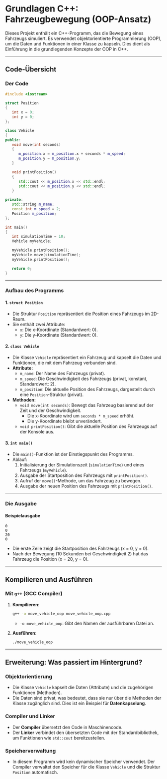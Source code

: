 # Grundlagen C++: Fahrzeugbewegung (OOP-Ansatz)

Dieses Projekt enthält ein C++-Programm, das die Bewegung eines Fahrzeugs simuliert. Es verwendet objektorientierte Programmierung (OOP), um die Daten und Funktionen in einer Klasse zu kapseln. Dies dient als Einführung in die grundlegenden Konzepte der OOP in C++.

---

## Code-Übersicht

### Der Code
```cpp
#include <iostream>

struct Position
{
   int x = 0;
   int y = 0;
};

class Vehicle
{
public:
   void move(int seconds)
   {
      m_position.x = m_position.x + seconds * m_speed;
      m_position.y = m_position.y;
   }

   void printPosition()
   {
      std::cout << m_position.x << std::endl;
      std::cout << m_position.y << std::endl;
   }

private:
   std::string m_name;
   const int m_speed = 2;
   Position m_position;
};

int main()
{
   int simulationTime = 10;
   Vehicle myVehicle;

   myVehicle.printPosition();
   myVehicle.move(simulationTime);
   myVehicle.printPosition();

   return 0;
}
```

---

### Aufbau des Programms

#### 1. `struct Position`
- Die Struktur `Position` repräsentiert die Position eines Fahrzeugs im 2D-Raum.
- Sie enthält zwei Attribute:
  - `x`: Die x-Koordinate (Standardwert: 0).
  - `y`: Die y-Koordinate (Standardwert: 0).

#### 2. `class Vehicle`
- Die Klasse `Vehicle` repräsentiert ein Fahrzeug und kapselt die Daten und Funktionen, die mit dem Fahrzeug verbunden sind.
- **Attribute:**
  - `m_name`: Der Name des Fahrzeugs (privat).
  - `m_speed`: Die Geschwindigkeit des Fahrzeugs (privat, konstant, Standardwert: 2).
  - `m_position`: Die aktuelle Position des Fahrzeugs, dargestellt durch eine `Position`-Struktur (privat).
- **Methoden:**
  - `void move(int seconds)`: Bewegt das Fahrzeug basierend auf der Zeit und der Geschwindigkeit.
    - Die x-Koordinate wird um `seconds * m_speed` erhöht.
    - Die y-Koordinate bleibt unverändert.
  - `void printPosition()`: Gibt die aktuelle Position des Fahrzeugs auf der Konsole aus.

#### 3. `int main()`
- Die `main()`-Funktion ist der Einstiegspunkt des Programms.
- Ablauf:
  1. Initialisierung der Simulationszeit (`simulationTime`) und eines Fahrzeugs (`myVehicle`).
  2. Ausgabe der Startposition des Fahrzeugs mit `printPosition()`.
  3. Aufruf der `move()`-Methode, um das Fahrzeug zu bewegen.
  4. Ausgabe der neuen Position des Fahrzeugs mit `printPosition()`.

---

### Die Ausgabe

#### Beispielausgabe
```
0
0
20
0
```
- Die erste Zeile zeigt die Startposition des Fahrzeugs (x = 0, y = 0).
- Nach der Bewegung (10 Sekunden bei Geschwindigkeit 2) hat das Fahrzeug die Position (x = 20, y = 0).

---

## Kompilieren und Ausführen

### Mit `g++` (GCC Compiler)
1. **Kompilieren**:
   ```bash
   g++ -o move_vehicle_oop move_vehicle_oop.cpp
   ```
   - `-o move_vehicle_oop`: Gibt den Namen der ausführbaren Datei an.

2. **Ausführen**:
   ```bash
   ./move_vehicle_oop
   ```

---

## Erweiterung: Was passiert im Hintergrund?

### Objektorientierung
- Die Klasse `Vehicle` kapselt die Daten (Attribute) und die zugehörigen Funktionen (Methoden).
- Die Daten sind privat, was bedeutet, dass sie nur über die Methoden der Klasse zugänglich sind. Dies ist ein Beispiel für **Datenkapselung**.

### Compiler und Linker
- Der **Compiler** übersetzt den Code in Maschinencode.
- Der **Linker** verbindet den übersetzten Code mit der Standardbibliothek, um Funktionen wie `std::cout` bereitzustellen.

### Speicherverwaltung
- In diesem Programm wird kein dynamischer Speicher verwendet. Der Compiler verwaltet den Speicher für die Klasse `Vehicle` und die Struktur `Position` automatisch.

